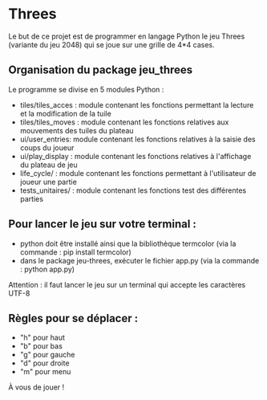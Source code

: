 # Threes
Le but de ce projet est de programmer en langage Python le jeu Threes (variante du jeu 2048) qui se joue sur une grille de 4*4 cases.

## Organisation du package jeu_threes

Le programme se divise en 5 modules Python : 

- tiles/tiles_acces : module contenant les fonctions permettant la lecture et la modification de la tuile
- tiles/tiles_moves : module contenant les fonctions relatives aux mouvements des tuiles du plateau
- ui/user_entries: module contenant les fonctions relatives à la saisie des coups du joueur
- ui/play_display : module contenant les fonctions relatives à l'affichage du plateau de jeu
- life_cycle/ : module contenant les fonctions permettant à l'utilisateur de joueur une partie
- tests_unitaires/ : module contenant les fonctions test des différentes parties 


## Pour lancer le jeu sur votre terminal : 

- python doit être installé ainsi que la bibliothèque termcolor (via la commande : pip install termcolor)
- dans le package jeu-threes, exécuter le fichier app.py (via la commande : python app.py)

Attention : il faut lancer le jeu sur un terminal qui accepte les caractères UTF-8 

## Règles pour se déplacer : 

- "h" pour haut
- "b" pour bas
- "g" pour gauche
- "d" pour droite
- "m" pour menu

À vous de jouer !
